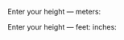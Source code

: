 Enter your height — meters: <span class="validity"></span>

Enter your height — feet: <span class="validity"></span> inches: <span class="validity"></span>
